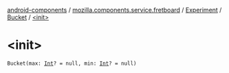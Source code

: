 [android-components](../../../index.md) / [mozilla.components.service.fretboard](../../index.md) / [Experiment](../index.md) / [Bucket](index.md) / [&lt;init&gt;](./-init-.md)

# &lt;init&gt;

`Bucket(max: `[`Int`](https://kotlinlang.org/api/latest/jvm/stdlib/kotlin/-int/index.html)`? = null, min: `[`Int`](https://kotlinlang.org/api/latest/jvm/stdlib/kotlin/-int/index.html)`? = null)`